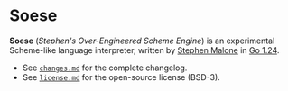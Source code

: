 # Soese

**Soese** (*Stephen's Over-Engineered Scheme Engine*) is an experimental Scheme-like language interpreter, written by [Stephen Malone][sm] in [Go 1.24][go].

- See [`changes.md`][ch] for the complete changelog.
- See [`license.md`][li] for the open-source license (BSD-3).

[ch]: https://github.com/gesedels/soese/blob/main/changes.md
[go]: https://go.dev/doc/go1.24
[li]: https://github.com/gesedels/soese/blob/main/license.md
[sm]: https://github.com/gesedels
